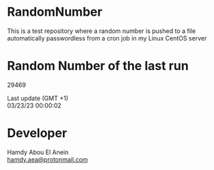 # RandomNumber    
This is a test repository where a random number is pushed to a file automatically passwordless from a cron job in my Linux CentOS server    
# Random Number of the last run   
29469
      
Last update (GMT +1)    
03/23/23 00:00:02
# Developer    
Hamdy Abou El Anein   
hamdy.aea@protonmail.com
